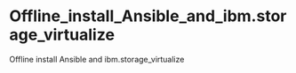 # Offline_install_Ansible_and_ibm.storage_virtualize
Offline install Ansible and ibm.storage_virtualize 
